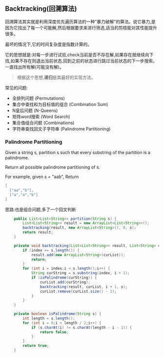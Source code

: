 ## Backtracking(回溯算法)
回溯算法其实就是利用深度优先遍历算法的一种"暴力破解"的算法。说它暴力,是因为它找出了每一个可能解,然后根据要求来进行筛选,适当的剪枝能对其性能提升很多。

最坏的情况下,它的时间复杂度是指数计算的。

它的思想就是:对每一步进行试验,check当前是否不存在解,如果存在就继续向下找,如果不存在则退出当前状态,回到之前的状态进行跳过当前状态的下一步搜索。一直找出所有解(可能没有解)。

> 根据这个思想,**递归**是其最好的实现方法。

常见的问题:

* 全排列问题 (Permutations)
* 集合中查找和为目标值的组合 (Combination Sum)
* N皇后问题 (N-Queens)
* 矩阵word搜索 (Word Search)
* 集合值组合问题 (Combinations)
* 字符串查找回文子字符串 (Palindrome Partitioning)

### Palindrome Partitioning

Given a string s, partition s such that every substring of the partition is a palindrome.

Return all possible palindrome partitioning of s.

For example, given s = "aab",
Return

```java
[
  ["aa","b"],
  ["a","a","b"]
]
```

思路:也是组合问题,多了一个回文判断

```java
    public List<List<String>> partition(String s) {
        List<List<String>> result = new ArrayList<List<String>>();
        backtracking(result, new ArrayList<String>(), 0, s);
        return result;
    }

    private void backtracking(List<List<String>> result, List<String> curList, int index, String s) {
        if (index >= s.length()) {
            result.add(new ArrayList<String>(curList));
            return;
        }
        for (int i = index;i < s.length();i++) {
            String curString = s.substring(index, i + 1);
            if (isPalindrome(curString)) {
                curList.add(curString);
                backtracking(result, curList, i + 1, s);
                curList.remove(curList.size() - 1);
            }
        }
    }

    private boolean isPalindrome(String s) {
        int length = s.length();
        for (int i = 0;i < length / 2;i++) {
            if (s.charAt(i) != s.charAt(length - i - 1)) {
                return false;
            }
        }
        return true;
    }
```
